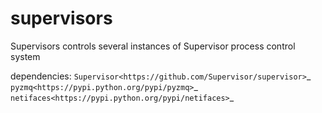 # supervisors
Supervisors controls several instances of Supervisor process control system

dependencies:
`Supervisor<https://github.com/Supervisor/supervisor>`_
`pyzmq<https://pypi.python.org/pypi/pyzmq>`_
`netifaces<https://pypi.python.org/pypi/netifaces>`_
